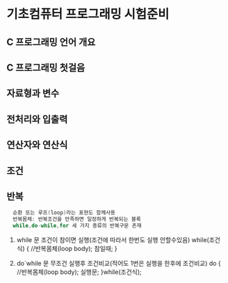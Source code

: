 # 기초컴퓨터 프로그래밍 시험준비

## C 프로그래밍 언어 개요
## C 프로그래밍 첫걸음
## 자료형과 변수
## 전처리와 입출력
## 연산자와 연산식
## 조건
## 반복
```swift
  순환 또는 루프(loop)라는 표현도 함께사용
  반복몸체: 반복조건을 만족하면 일정하게 반복되는 블록
  while,do-while,for 세 가지 종류의 반복구문 존재
```
1. while 문
조건이 참이면 실행(조건에 따라서 한번도 실행 안할수있음)
while(조건식)
{
  //반복몸체(loop body);
  참일때;
}

2. do`while 문
무조건 실행후 조건비교(적어도 1번은 실행을 한후에 조건비교)
do
{
  //반복몸체(loop body);
  실행문;
}while(조건식);



